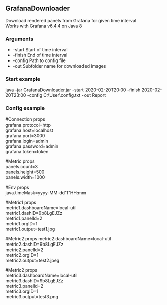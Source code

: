 ## GrafanaDownloader
Download rendered panels from Grafana for given time interval  
Works with Grafana v6.4.4 on Java 8

### Arguments
* -start	Start of time interval
* -finish	End of time interval
* -config	Path to config file
* -out		Subfolder name for downloaded images
### Start example
java -jar GrafanaDownloader.jar -start 2020-02-20T20:00 -finish 2020-02-20T23:00 -config C:\User\config.txt -out Report

### Config example
\#Connection props  
grafana.protocol=http  
grafana.host=localhost  
grafana.port=3000  
grafana.login=admin  
grafana.password=admin  
grafana.token=token  
  
\#Metric props  
panels.count=3  
panels.height=500  
panels.width=1000  
  
\#Env props  
java.timeMask=yyyy-MM-dd'T'HH:mm  
  
\#Metric1 props  
metric1.dashboardName=local-util  
metric1.dashID=9b8LgEJZz  
metric1.panelId=2  
metric1.orgID=1  
metric1.output=test1.jpg  
  
\#Metric2 props
metric2.dashboardName=local-util  
metric2.dashID=9b8LgEJZz  
metric2.panelId=2  
metric2.orgID=1  
metric2.output=test2.jpeg  
  
\#Metric2 props  
metric3.dashboardName=local-util  
metric3.dashID=9b8LgEJZz  
metric3.panelId=2  
metric3.orgID=1  
metric3.output=test3.png  